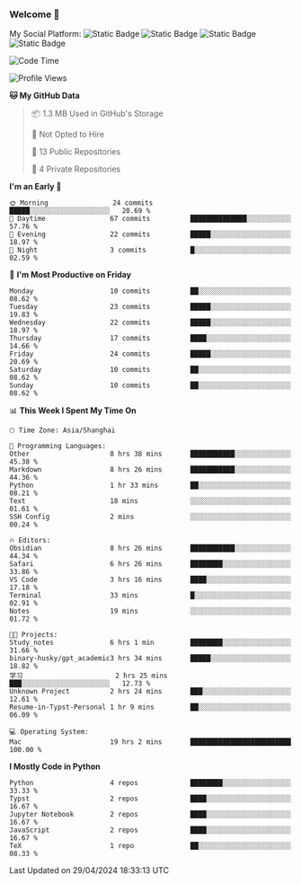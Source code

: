 ### Welcome 👋

<!--
**CheneyNine/CheneyNine** is a ✨ _special_ ✨ repository because its `README.md` (this file) appears on your GitHub profile.

Here are some ideas to get you started:

- 🔭 I’m currently working on ...
- 🌱 I’m currently learning ...
- 👯 I’m looking to collaborate on ...
- 🤔 I’m looking for help with ...
- 💬 Ask me about ...
- 📫 How to reach me: ...
- 😄 Pronouns: ...
- ⚡ Fun fact: ...
-->

My Social Platform:
![Static Badge](https://img.shields.io/badge/_-CheneyNine-black?style=flat&logo=Github&logoColor=white&cacheSeconds=https%3A%2F%2Fgithub.com%2FCheneyNine)
![Static Badge](https://img.shields.io/badge/_-cheneynine.top-purple?style=flat&logo=googlehome&logoColor=white&link=https%3A%2F%2Fwww.cheneynine.top)
![Static Badge](https://img.shields.io/badge/_-CQU__Cheney-green?style=flat&logo=wechat&logoColor=white&link=https%3A%2F%2Fwww.linkedin.com%2Fin%2Fyinan-chen-9b09202b9%2F)
![Static Badge](https://img.shields.io/badge/_-Cheney-blue?style=flat&logo=linkedin&logoColor=white&link=https%3A%2F%2Fwww.linkedin.com%2Fin%2Fyinan-chen-9b09202b9%2F)


<!--START_SECTION:waka-->
![Code Time](http://img.shields.io/badge/Code%20Time-37%20hrs%2013%20mins-blue)

![Profile Views](http://img.shields.io/badge/Profile%20Views-33-blue)

**🐱 My GitHub Data** 

> 📦 1.3 MB Used in GitHub's Storage 
 > 
> 🚫 Not Opted to Hire
 > 
> 📜 13 Public Repositories 
 > 
> 🔑 4 Private Repositories 
 > 
**I'm an Early 🐤** 

```text
🌞 Morning                24 commits          █████░░░░░░░░░░░░░░░░░░░░   20.69 % 
🌆 Daytime                67 commits          ██████████████░░░░░░░░░░░   57.76 % 
🌃 Evening                22 commits          █████░░░░░░░░░░░░░░░░░░░░   18.97 % 
🌙 Night                  3 commits           █░░░░░░░░░░░░░░░░░░░░░░░░   02.59 % 
```
📅 **I'm Most Productive on Friday** 

```text
Monday                   10 commits          ██░░░░░░░░░░░░░░░░░░░░░░░   08.62 % 
Tuesday                  23 commits          █████░░░░░░░░░░░░░░░░░░░░   19.83 % 
Wednesday                22 commits          █████░░░░░░░░░░░░░░░░░░░░   18.97 % 
Thursday                 17 commits          ████░░░░░░░░░░░░░░░░░░░░░   14.66 % 
Friday                   24 commits          █████░░░░░░░░░░░░░░░░░░░░   20.69 % 
Saturday                 10 commits          ██░░░░░░░░░░░░░░░░░░░░░░░   08.62 % 
Sunday                   10 commits          ██░░░░░░░░░░░░░░░░░░░░░░░   08.62 % 
```


📊 **This Week I Spent My Time On** 

```text
🕑︎ Time Zone: Asia/Shanghai

💬 Programming Languages: 
Other                    8 hrs 38 mins       ███████████░░░░░░░░░░░░░░   45.38 % 
Markdown                 8 hrs 26 mins       ███████████░░░░░░░░░░░░░░   44.36 % 
Python                   1 hr 33 mins        ██░░░░░░░░░░░░░░░░░░░░░░░   08.21 % 
Text                     18 mins             ░░░░░░░░░░░░░░░░░░░░░░░░░   01.61 % 
SSH Config               2 mins              ░░░░░░░░░░░░░░░░░░░░░░░░░   00.24 % 

🔥 Editors: 
Obsidian                 8 hrs 26 mins       ███████████░░░░░░░░░░░░░░   44.34 % 
Safari                   6 hrs 26 mins       ████████░░░░░░░░░░░░░░░░░   33.86 % 
VS Code                  3 hrs 16 mins       ████░░░░░░░░░░░░░░░░░░░░░   17.18 % 
Terminal                 33 mins             █░░░░░░░░░░░░░░░░░░░░░░░░   02.91 % 
Notes                    19 mins             ░░░░░░░░░░░░░░░░░░░░░░░░░   01.72 % 

🐱‍💻 Projects: 
Study_notes              6 hrs 1 min         ████████░░░░░░░░░░░░░░░░░   31.66 % 
binary-husky/gpt_academic3 hrs 34 mins       █████░░░░░░░░░░░░░░░░░░░░   18.82 % 
学习                       2 hrs 25 mins       ███░░░░░░░░░░░░░░░░░░░░░░   12.73 % 
Unknown Project          2 hrs 24 mins       ███░░░░░░░░░░░░░░░░░░░░░░   12.61 % 
Resume-in-Typst-Personal 1 hr 9 mins         ██░░░░░░░░░░░░░░░░░░░░░░░   06.09 % 

💻 Operating System: 
Mac                      19 hrs 2 mins       █████████████████████████   100.00 % 
```

**I Mostly Code in Python** 

```text
Python                   4 repos             ████████░░░░░░░░░░░░░░░░░   33.33 % 
Typst                    2 repos             ████░░░░░░░░░░░░░░░░░░░░░   16.67 % 
Jupyter Notebook         2 repos             ████░░░░░░░░░░░░░░░░░░░░░   16.67 % 
JavaScript               2 repos             ████░░░░░░░░░░░░░░░░░░░░░   16.67 % 
TeX                      1 repo              ██░░░░░░░░░░░░░░░░░░░░░░░   08.33 % 
```




 Last Updated on 29/04/2024 18:33:13 UTC
<!--END_SECTION:waka-->


